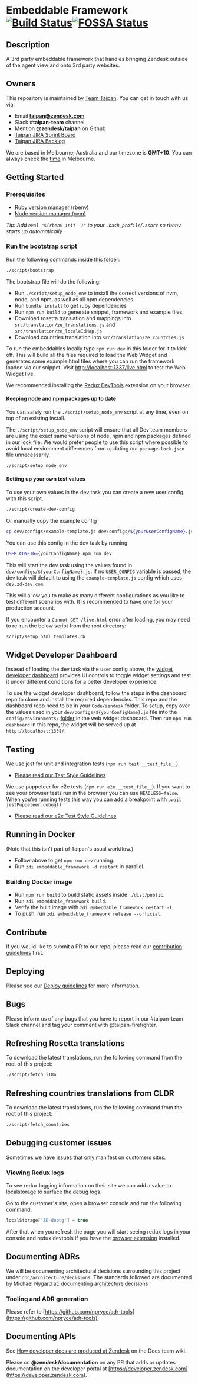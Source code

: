 # Embeddable Framework [![Build Status](https://travis-ci.com/zendesk/embeddable_framework.svg?token=qxD282ay7Y6ibWdkzBiB&branch=master)](https://travis-ci.com/zendesk/embeddable_framework)[![FOSSA Status](https://app.fossa.io/api/projects/custom%2B4071%2Fgit%40github.com%3Azendesk%2Fembeddable_framework.git.svg?type=shield)](https://app.fossa.io/projects/custom%2B4071%2Fgit%40github.com%3Azendesk%2Fembeddable_framework.git?ref=badge_shield)

## Description

A 3rd party embeddable framework that handles bringing Zendesk outside of the agent view and onto 3rd party websites.

## Owners

This repository is maintained by [Team Taipan](https://zendesk.atlassian.net/wiki/pages/viewpage.action?pageId=86114732). You can get in touch with us via:

- Email **taipan@zendesk.com**
- Slack **#taipan-team** channel
- Mention **@zendesk/taipan** on Github
- [Taipan JIRA Sprint Board](https://zendesk.atlassian.net/jira/software/projects/EWW/boards/1270)
- [Taipan JIRA Backlog](https://zendesk.atlassian.net/jira/software/projects/EWW/boards/1270/backlog)

We are based in Melbourne, Australia and our timezone is **GMT+10**. You can always check the [time](http://time.is/Melbourne) in Melbourne.

## Getting Started

### Prerequisites

- [Ruby version manager (rbenv)](https://github.com/rbenv/rbenv)
- [Node version manager (nvm)](https://github.com/nvm-sh/nvm)

_Tip: Add `eval "$(rbenv init -)"` to your `.bash_profile`/`.zshrc` so rbenv starts up automatically_

### Run the bootstrap script

Run the following commands inside this folder:

```bash
./script/bootstrap
```

The bootstrap file will do the following:

- Run `./script/setup_node_env` to install the correct versions of nvm, node, and npm, as well as all npm dependencies.
- Run `bundle install` to get ruby dependencies
- Run `npm run build` to generate snippet, framework and example files
- Download rosetta translation and mappings into `src/translation/ze_translations.js` and `src/translation/ze_localeIdMap.js`
- Download countries translation into `src/translation/ze_countries.js`

To run the embeddables locally type `npm run dev` in this folder for it to kick off. This will build all the files required to load the Web Widget and generates some example html files where you can run the framework loaded via our snippet. Visit [http://localhost:1337/live.html](http://localhost:1337/live.html) to test the Web Widget live.

We recommended installing the [Redux DevTools](https://chrome.google.com/webstore/detail/redux-devtools/lmhkpmbekcpmknklioeibfkpmmfibljd?hl=en) extension on your browser.

#### Keeping node and npm packages up to date

You can safely run the `./script/setup_node_env` script at any time, even on top of an existing install.

The `./script/setup_node_env` script will ensure that all Dev team members are using the exact same versions of node, npm and npm packages defined in our lock file. We would prefer people to use this script where possible to avoid local environment differences from updating our `package-lock.json` file unnecessarily.

```bash
./script/setup_node_env
```

#### Setting up your own test values

To use your own values in the dev task you can create a new user config with this script.

```bash
./script/create-dev-config
```

Or manually copy the example config

```bash
cp dev/configs/example-template.js dev/configs/${yourUserConfigName}.js
```

You can use this config in the dev task by running

```bash
USER_CONFIG={yourConfigName} npm run dev
```

This will start the dev task using the values found in `dev/configs/${yourConfigName}.js`. If no `USER_CONFIG` variable is passed, the dev task will default to using the `example-template.js` config which uses `dev.zd-dev.com`.

This will allow you to make as many different configurations as you like to test different scenarios with. It is recommended to have one for your production account.

If you encounter a `Cannot GET /live.html` error after loading, you may need to re-run the below script from the root directory:

```bash
script/setup_html_templates.rb
```

## Widget Developer Dashboard

Instead of loading the dev task via the user config above, the [widget developer dashboard](https://github.com/zendesk/widget-developer-dashboard) provides UI controls to toggle widget settings and test it under different conditions for a better developer experience.

To use the widget developer dashboard, follow the steps in the dashboard repo to clone and install the required dependencies. This repo and the dashboard repo need to be in your `Code/zendesk` folder. To setup, copy over the values used in your `dev/configs/${yourConfigName}.js` file into the `config/environments/` [folder](https://github.com/zendesk/widget-developer-dashboard/tree/master/config/environments) in the web widget dashboard. Then run `npm run dashboard` in this repo, the widget will be served up at `http://localhost:1338/`.

## Testing

We use jest for unit and integration tests (`npm run test __test_file__`).

- [Please read our Test Style Guidelines](./TEST_STYLE.md)

We use puppeteer for e2e tests (`npm run e2e __test_file__`). If you want to see your browser tests run in the browser you can use `HEADLESS=false`. When you're running tests this way you can add a breakpoint with `await jestPuppeteer.debug()`

- [Please read our e2e Test Style Guidelines](./BROWSER_TEST_STYLE.md)

## Running in Docker

(Note that this isn't part of Taipan's usual workflow.)

- Follow above to get `npm run dev` running.
- Run `zdi embeddable_framework -d restart` in parallel.

### Building Docker image

- Run `npm run build` to build static assets inside `./dist/public`.
- Run `zdi embeddable_framework build`.
- Verify the built image with `zdi embeddable_framework restart -l`.
- To push, run `zdi embeddable_framework release --official`.

## Contribute

If you would like to submit a PR to our repo, please read our [contribution guidelines](CONTRIBUTING.md) first.

## Deploying

Please see our [Deploy guidelines](https://github.com/zendesk/embeddable_framework/blob/master/DEPLOY.md) for more information.

## Bugs

Please inform us of any bugs that you have to report in our #taipan-team Slack channel and tag your comment with @taipan-firefighter.

## Refreshing Rosetta translations

To download the latest translations, run the following command from the root of this project:

```bash
./script/fetch_i18n
```

## Refreshing countries translations from CLDR

To download the latest translations, run the following command from the root of this project:

```bash
./script/fetch_countries
```

## Debugging customer issues

Sometimes we have issues that only manifest on customers sites.

### Viewing Redux logs

To see redux logging information on their site we can add a value to localstorage to surface the debug logs.

Go to the customer's site, open a browser console and run the following command:

```js
localStorage['ZD-debug'] = true
```

After that when you refresh the page you will start seeing redux logs in your console and redux devtools if you have the [browser extension](https://github.com/zalmoxisus/redux-devtools-extension) installed.

## Documenting ADRs

We will be documenting architectural decisions surrounding this project under `doc/architecture/decisions`.
The standards followed are documented by Michael Nygard at:
[documenting architecture decisions](http://thinkrelevance.com/blog/2011/11/15/documenting-architecture-decisions)

### Tooling and ADR generation

Please refer to [https://github.com/npryce/adr-tools](https://github.com/npryce/adr-tools)

## Documenting APIs

See <a href="https://zendesk.atlassian.net/wiki/spaces/DOC/pages/641704628/How+developer+docs+are+produced+at+Zendesk" target="_blank">How developer docs are produced at Zendesk</a> on the Docs team wiki.

Please cc **@zendesk/documentation** on any PR that adds or updates documentation on the developer portal at [https://developer.zendesk.com](https://developer.zendesk.com).
